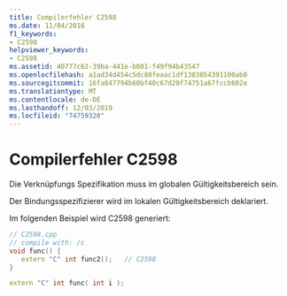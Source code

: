 ```yaml
---
title: Compilerfehler C2598
ms.date: 11/04/2016
f1_keywords:
- C2598
helpviewer_keywords:
- C2598
ms.assetid: 40777c62-39ba-441e-b081-f49f94b43547
ms.openlocfilehash: a1ad34d454c5dc80feaac1df1383854391100ab0
ms.sourcegitcommit: 16fa847794b60bf40c67d20f74751a67fccb602e
ms.translationtype: MT
ms.contentlocale: de-DE
ms.lasthandoff: 12/03/2019
ms.locfileid: "74759320"
---
```

# <a name="compiler-error-c2598"></a>Compilerfehler C2598

Die Verknüpfungs Spezifikation muss im globalen Gültigkeitsbereich sein.

Der Bindungsspezifizierer wird im lokalen Gültigkeitsbereich deklariert.

Im folgenden Beispiel wird C2598 generiert:

```cpp
// C2598.cpp
// compile with: /c
void func() {
   extern "C" int func2();   // C2598
}

extern "C" int func( int i );
```
